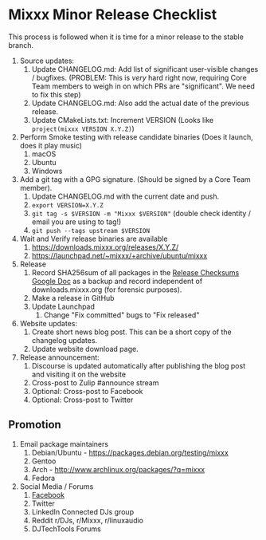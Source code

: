 # Mixxx Minor Release Checklist

This process is followed when it is time for a minor release to the stable branch.


1. Source updates:
    1. Update CHANGELOG.md: Add list of significant user-visible changes / bugfixes. (PROBLEM: This is *very* hard right now, requiring Core Team members to weigh in on which PRs are "significant". We need to fix this step)
    1. Update CHANGELOG.md: Also add the actual date of the previous release.
    1. Update CMakeLists.txt: Increment VERSION (Looks like `project(mixxx VERSION X.Y.Z)`)
6. Perform Smoke testing with release candidate binaries (Does it launch, does it play music)
    1. macOS 
    2. Ubuntu
    3. Windows
7. Add a git tag with a GPG signature. (Should be signed by a Core Team member).
    1. Update CHANGELOG.md with the current date and push.  
    1. ```export VERSION=X.Y.Z``` 
    1. ```git tag -s $VERSION -m "Mixxx $VERSION"```  (double check identity / email you are using to tag!)
    2. ```git push --tags upstream $VERSION```
8. Wait and Verify release binaries are available
    1. https://downloads.mixxx.org/releases/X.Y.Z/
    2. https://launchpad.net/~mixxx/+archive/ubuntu/mixxx  
9. Release
    1.  Record SHA256sum of all packages in the [Release Checksums
        Google
        Doc](https://docs.google.com/spreadsheets/d/1E5vFa0gKf47P3LMMXpnr3JzsZ7-ENI03IgOkj9lxYQo/edit#gid=0)
        as a backup and record independent of downloads.mixxx.org (for
        forensic purposes).
    2. Make a release in GitHub 
    3. Update Launchpad
        1.  Change "Fix committed" bugs to "Fix released"
10. Website updates:
    1. Create short news blog post. This can be a short copy of the changelog updates.
    1. Update website download page.
12. Release announcement:
    1. Discourse is updated automatically after publishing the blog post and visiting it on the website
    2. Cross-post to Zulip \#announce stream
    4. Optional: Cross-post to Facebook
    5. Optional: Cross-post to Twitter
    

## Promotion

1.  Email package maintainers
    1.  Debian/Ubuntu - <https://packages.debian.org/testing/mixxx>
    2.  Gentoo
    3.  Arch - <http://www.archlinux.org/packages/?q=mixxx>
    4.  Fedora
8.  Social Media / Forums
    1.  [Facebook](https://www.facebook.com/Mixxx-DJ-Software-21723485212/)
    2.  Twitter
    3.  LinkedIn Connected DJs group
    4.  Reddit r/DJs, r/Mixxx, r/linuxaudio
    5.  DJTechTools Forums
